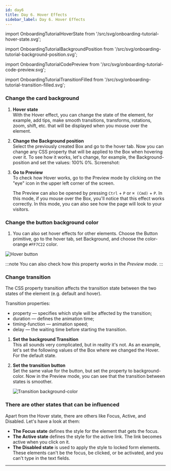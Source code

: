 ```yaml
---
id: day6
title: Day 6. Hover Effects
sidebar_label: Day 6. Hover Effects
---
```


import OnboardingTutorialHoverState from '/src/svg/onboarding-tutorial-hover-state.svg';

import OnboardingTutorialBackgroundPosition from '/src/svg/onboarding-tutorial-background-position.svg';

import OnboardingTutorialCodePreview from '/src/svg/onboarding-tutorial-code-preview.svg';

import OnboardingTutorialTransitionFilled from '/src/svg/onboarding-tutorial-transition-filled.svg';

### Change the card background

1. **Hover state** <br/>
   With the Hover effect, you can change the state of the element, for example, add tips, make smooth transitions, transforms, rotations, zoom, shift, etc. that will be displayed when you mouse over the element.
   <OnboardingTutorialHoverState />

2. **Change the Background position** <br/>
   Select the previously created Box and go to the hover tab.
   Now you can change any CSS property that will be applied to the Box when hovering over it. To see how it works, let's change, for example, the Background-position and set the values: 100% 0%. Screenshot:
   <OnboardingTutorialBackgroundPosition />

3. **Go to Preview** <br/>
   To check how Hover works, go to the Preview mode by clicking on the "eye" icon <OnboardingTutorialCodePreview /> in the upper left corner of the screen.
   
   The Preview can also be opened by pressing `Ctrl` + `P` or `⌘ (Cmd)` + `P`. In this mode, if you mouse over the Box, you'll notice that this effect works correctly. In this mode, you can also see how the page will look to your visitors.

### Change the button background color

1.  You can also set hover effects for other elements. Choose the Button primitive, go to the hover tab, set Background, and choose the color-orange `#FF7C22` color.
   
   ![Hover button](/scr/day6-hover-button.png)<br/>

:::note
You can also check how this property works in the *Preview mode*. 
:::


### Change transition

The CSS property transition affects the transition state between the two states of the element (e.g. default and hover).

Transition properties:
- property — specifies which style will be affected by the transition;
- duration — defines the animation time;
- timing-function — animation speed;
- delay — the waiting time before starting the transition.

1. **Set the background Transition** <br/>
   This all sounds very complicated, but in reality it's not. As an example, let's set the following values of the Box where we changed the Hover.<br/>
   For the default state.
   <OnboardingTutorialTransitionFilled /><br/>

2. **Set the transition button** <br/>
   Set the same value for the button, but set the property to background-color.
   Now in the Preview mode, you can see that the transition between states is smoother.<br/>

   ![Transition background-color](/scr/day6-background-color.png)

### There are other states that can be influenced

Apart from the Hover state, there are others like Focus, Active, and Disabled. Let's have a look at them:

- **The Focus state** defines the style for the element that gets the focus.
- **The Active state** defines the style for the active link. The link becomes active when you click on it.
- **The Disabled state** is used to apply the style to locked form elements. These elements can't be the focus, be clicked, or be activated, and you can't type in the text fields.

---